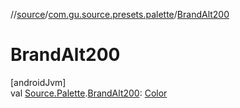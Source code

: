 //[source](../../index.md)/[com.gu.source.presets.palette](index.md)/[BrandAlt200](-brand-alt200.md)

# BrandAlt200

[androidJvm]\
val [Source.Palette](../com.gu.source/-source/-palette/index.md).[BrandAlt200](-brand-alt200.md): [Color](https://developer.android.com/reference/kotlin/androidx/compose/ui/graphics/Color.html)
